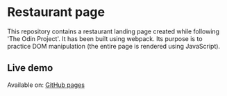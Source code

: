 # Restaurant page
This repository contains a restaurant landing page created while following 'The Odin Project'. It has been built using webpack. Its purpose is to practice DOM manipulation (the entire page is rendered using JavaScript).

## Live demo
Available on: [GitHub pages](#)